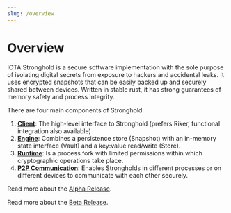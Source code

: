 ```yaml
---
slug: /overview
---
```


# Overview

IOTA Stronghold is a secure software implementation with the sole purpose of isolating digital secrets from exposure to hackers and accidental leaks. It uses encrypted snapshots that can be easily backed up and securely shared between devices. Written in stable rust, it has strong guarantees of memory safety and process integrity.

There are four main components of Stronghold:

1. [**Client**](./structure/client.md): The high-level interface to Stronghold (prefers Riker, functional integration also available)
2. [**Engine**](./structure/engine.md): Combines a persistence store (Snapshot) with an in-memory state interface (Vault) and a key:value read/write (Store).
3. [**Runtime**](./structure/runtime.md): Is a process fork with limited permissions within which cryptographic operations take place.
4. [**P2P Communication**](./structure/p2p.md): Enables Strongholds in different processes or on different devices to communicate with each other securely.

Read more about the [Alpha Release](https://blog.iota.org/stronghold-alpha-release/).

Read more about the [Beta Release](https://blog.iota.org/iota-stronghold-beta-release/).
